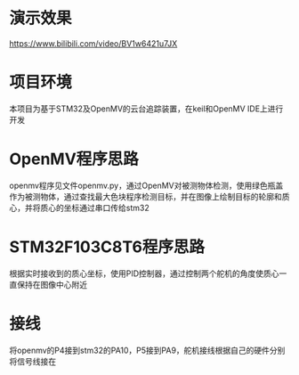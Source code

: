 # 演示效果
https://www.bilibili.com/video/BV1w6421u7JX
# 项目环境

本项目为基于STM32及OpenMV的云台追踪装置，在keil和OpenMV IDE上进行开发

# OpenMV程序思路

openmv程序见文件openmv.py，通过OpenMV对被测物体检测，使用绿色瓶盖作为被测物体，通过查找最大色块程序检测目标，并在图像上绘制目标的轮廓和质心，并将质心的坐标通过串口传给stm32

# STM32F103C8T6程序思路

根据实时接收到的质心坐标，使用PID控制器，通过控制两个舵机的角度使质心一直保持在图像中心附近
# 接线
将openmv的P4接到stm32的PA10，P5接到PA9，舵机接线根据自己的硬件分别将信号线接在
